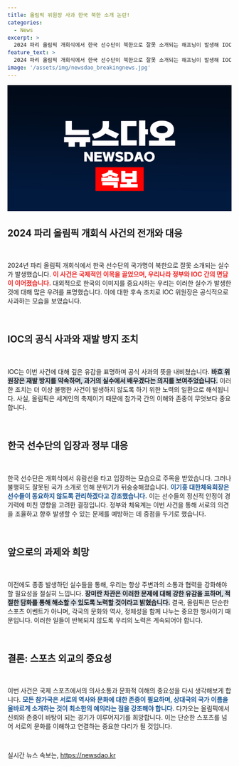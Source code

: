 ```yaml
---
title: 올림픽 위원장 사과 한국 북한 소개 논란!
categories:
  - News
excerpt: >
  2024 파리 올림픽 개회식에서 한국 선수단이 북한으로 잘못 소개되는 해프닝이 발생해 IOC가 공식 사과했다. 윤석열 대통령은 재발 방지를 요청하며 심각성을 강조했다. 오작동의 이면에 무엇이 있을까?
feature_text: >
  2024 파리 올림픽 개회식에서 한국 선수단이 북한으로 잘못 소개되는 해프닝이 발생해 IOC가 공식 사과했다. 윤석열 대통령은 재발 방지를 요청하며 심각성을 강조했다. 오작동의 이면에 무엇이 있을까?
image: '/assets/img/newsdao_breakingnews.jpg'
---
```


<p><img src="/assets/img/newsdao_breakingnews.jpg" alt="cryptoinkorea 속보" /></p>

<h2 data-ke-size="size26">2024 파리 올림픽 개회식 사건의 전개와 대응</h2>

<p data-ke-size="size16">&nbsp;</p>

<p>2024년 파리 올림픽 개회식에서 한국 선수단의 국가명이 북한으로 잘못 소개되는 실수가 발생했습니다. <b><span style="color: #ee2323;">이 사건은 국제적인 이목을 끌었으며, 우리나라 정부와 IOC 간의 면담이 이어졌습니다.</span></b> 대외적으로 한국의 이미지를 중요시하는 우리는 이러한 실수가 발생한 것에 대해 많은 우려를 표명했습니다. 이에 대한 후속 조치로 IOC 위원장은 공식적으로 사과하는 모습을 보였습니다.</p>

<p data-ke-size="size16">&nbsp;</p>

<h2 data-ke-size="size26">IOC의 공식 사과와 재발 방지 조치</h2>

<p data-ke-size="size16">&nbsp;</p>

<p>IOC는 이번 사건에 대해 깊은 유감을 표명하며 공식 사과의 뜻을 내비쳤습니다. <b><span style="background-color: #21538527;">바흐 위원장은 재발 방지를 약속하며, 과거의 실수에서 배우겠다는 의지를 보여주었습니다.</span></b> 이러한 조치는 더 이상 불행한 사건이 발생하지 않도록 하기 위한 노력의 일환으로 해석됩니다. 사실, 올림픽은 세계인의 축제이기 때문에 참가국 간의 이해와 존중이 무엇보다 중요합니다.</p>

<p data-ke-size="size16">&nbsp;</p>

<h2 data-ke-size="size26">한국 선수단의 입장과 정부 대응</h2>

<p data-ke-size="size16">&nbsp;</p>

<p>한국 선수단은 개회식에서 유람선을 타고 입장하는 모습으로 주목을 받았습니다. 그러나 불행히도 잘못된 국가 소개로 인해 분위기가 뒤숭숭해졌습니다. <b><span style="color: #1a5490;">이기흥 대한체육회장은 선수들이 동요하지 않도록 관리하겠다고 강조했습니다.</span></b> 이는 선수들의 정신적 안정이 경기력에 미친 영향을 고려한 결정입니다. 정부와 체육계는 이번 사건을 통해 서로의 의견을 조율하고 향후 발생할 수 있는 문제를 예방하는 데 중점을 두기로 했습니다.</p>

<p data-ke-size="size16">&nbsp;</p>

<h2 data-ke-size="size26">앞으로의 과제와 희망</h2>

<p data-ke-size="size16">&nbsp;</p>

<p>이전에도 종종 발생하던 실수들을 통해, 우리는 항상 주변과의 소통과 협력을 강화해야 할 필요성을 절실히 느낍니다. <b><span style="background-color: #21538527;">장미란 차관은 이러한 문제에 대해 강한 유감을 표하며, 적절한 담화를 통해 해소할 수 있도록 노력할 것이라고 밝혔습니다.</span></b> 결국, 올림픽은 단순한 스포츠 이벤트가 아니며, 각국의 문화와 역사, 정체성을 함께 나누는 중요한 행사이기 때문입니다. 이러한 일들이 반복되지 않도록 우리의 노력은 계속되어야 합니다.</p>

<p data-ke-size="size16">&nbsp;</p>

<h2 data-ke-size="size26">결론: 스포츠 외교의 중요성</h2>

<p data-ke-size="size16">&nbsp;</p>

<p>이번 사건은 국제 스포츠에서의 의사소통과 문화적 이해의 중요성을 다시 생각해보게 합니다. <b><span style="color: #1a5490;">모든 참가국은 서로의 역사와 문화에 대한 존중이 필요하며, 상대국의 국가 이름을 올바르게 소개하는 것이 최소한의 예의라는 점을 강조해야 합니다.</span></b> 다가오는 올림픽에서 신뢰와 존중이 바탕이 되는 경기가 이루어지기를 희망합니다. 이는 단순한 스포츠를 넘어 서로의 문화를 이해하고 연결하는 중요한 다리가 될 것입니다. </p>

<p data-ke-size="size16">&nbsp;</p>
실시간 뉴스 속보는, <a href="https://newsdao.kr" rel="dofollow">https://newsdao.kr</a>


